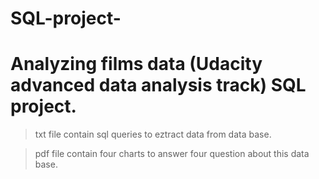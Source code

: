 # SQL-project-
# Analyzing films data (Udacity advanced data analysis track) SQL project.

> txt file contain sql queries to eztract data from data base.

> pdf file contain four charts to answer four question about this data base.  

